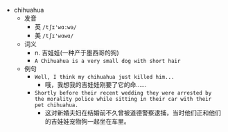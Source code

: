 - chihuahua
  - 发音
    - 英 `/tʃɪ'wɑːwə/`
    - 美 `/tʃɪ'wɑwɑ/`
  - 词义
    - n. 吉娃娃(一种产于墨西哥的狗)
    - `A Chihuahua is a very small dog with short hair`
  - 例句
    - `Well, I think my chihuahua just killed him...`
      - 哦，我想我的吉娃娃刚要了它的命……
    - `Shortly before their recent wedding they were arrested by the morality police while sitting in their car with their pet chihuahua.`
      - 这对新婚夫妇在结婚前不久曾被道德警察逮捕，当时他们正和他们的吉娃娃宠物狗一起坐在车里。

